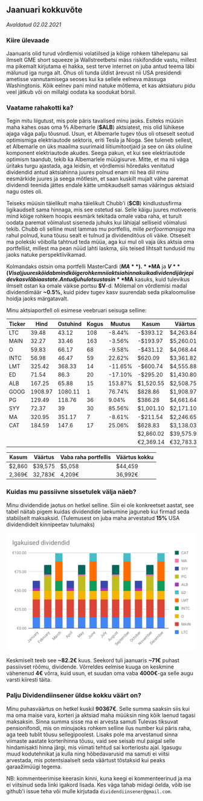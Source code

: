 ## Jaanuari kokkuvõte 
_Avaldatud 02.02.2021_

### Kiire ülevaade

Jaanuaris olid turud võrdlemisi volatiilsed ja kõige rohkem tähelepanu sai ilmselt GME short squeeze ja 
Wallstreetbetsi mäss riskifondide vastu, millest ma pikemalt kirjutama ei hakka, sest terve internet on juba antud 
teema läbi mälunud iga nurga alt. Õhus oli tunda üldist ärevust nii USA presidendi ametisse vannutamisega seoses 
kui ka sellele eelneva mässuga Washingtonis. Kõik eelnev pani mind natuke mõtlema, et kas aktsiaturu pidu veel 
jätkub või on millalgi oodata ka soodukat börsil.

### Vaatame rahakotti ka?

Tegin mitu liigutust, mis pole päris tavalised minu jaoks. Esiteks müüsin maha kahes osas oma **⅔** Albemarle (**$ALB**)
aktsiatest, mis olid lühikese ajaga väga palju tõusnud. Usun, et Albemarle tugev tõus oli otseselt seotud optimismiga
elektriautode sektoris, eriti Tesla ja Nioga. See tuleneb sellest, et Albemarle on üks maailma suurimaid liitiumitootjaid
ja see on üks oluline komponent elektriautode akudes. Seega pakun, et kui see elektriautode optimism taandub, tekib ka 
Albemarlele müügisurve. Mitte, et ma nii väga üritaks turgu ajastada, aga leidsin, et võrdlemisi hõredaks venitatud 
dividendid antud aktsiahinna juures polnud enam nii hea diil minu eesmärkide juures ja seega mõtlesin, et saan kuskilt 
mujalt vähe paremat dividendi teenida jättes endale kätte umbkaudselt samas vääringus aktsiaid nagu ostes oli.

Teiseks müüsin täielikult maha täielikult Chubb'i (**$CB**) kindlustusfirma ligikaudselt sama hinnaga, mis see ostetud sai. 
Selle käigu juures motiveeris mind kõige rohkem hoopis eesmärk tekitada omale vaba raha, et turult oodata paremat võimalust 
siseneda juhuks kui lähiajal selliseid võimalusi tekib. Chubb oli selline must lammas mu portfellis, mille 
*perfoormansiga* ma rahul polnud, kuna tõusu sealt ei tulnud ja dividenditõus oli väike. Otseselt ma polekski võibolla 
tahtnud teda müüa, aga kui mul oli vaja üks aktsia oma portfellist, millest ma pean nüüd lahti laskma, siis teised 
lihtsalt tundusid mu jaoks natuke perspektiivikamad.

Kolmandaks ostsin oma portfelli MasterCardi (**$MA**). **$MA** ja **$V** (Visa) juures köidab mind kõige rohkem nii
aktsiahinna kui ka dividendi järjepidev kasv läbi aastate. Antud juhul otsustasin **$MA** kasuks, kuid tulevikus 
ilmselt ostan ka omale väikse portsu **$V**-d. Mõlemal on võrdlemisi madal dividendimäär **~0.5%**, kuid pidev tugev kasv
suurendab seda pikaloomulise hoidja jaoks märgatavalt.

Minu aktsiaportfell oli esimese veebruari seisuga selline:

| Ticker | Hind | Ostuhind        | Kogus    | Muutus         | Kasum       | Väärtus    |
|------|---------|----------------|----------|----------------|-------------|------------|
| LTC  | 39.48   | 43.12          | 108      | -8.44%         | -$393.12    | $4,263.84  |
| MAIN | 32.27   | 33.46          | 163      | -3.56%         | -$193.97    | $5,260.01  |
| O    | 59.83   | 66.17          | 68       | -9.58%         | -$431.12    | $4,068.44  |
| INTC | 56.98   | 46.47          | 59       | 22.62%         | $620.09     | $3,361.82  |
| LMT  | 325.42  | 368.33         | 14       | -11.65%        | -$600.74    | $4,555.88  |
| ED   | 71.54   | 86.3           | 20       | -17.10%        | -$295.20    | $1,430.80  |
| ALB  | 167.25  | 65.88          | 15       | 153.87%        | $1,520.55   | $2,508.75  |
| GOOG | 1908.97 | 1080.11        | 1        | 76.74%         | $828.86     | $1,908.97  |
| PG   | 129.49  | 118.76         | 36       | 9.04%          | $386.28     | $4,661.64  |
| SYY  | 72.37   | 39             | 30       | 85.56%         | $1,001.10   | $2,171.10  |
| MA   | 320.95  | 351.17         | 7        | -8.61%         | -$211.54    | $2,246.65  |
| CAT  | 184.59  | 147.6          | 17       | 25.06%         | $628.83     | $3,138.03  |
|      |         |                |          |                | $2,860.02   | $39,575.93 |
|      |         |                |          |                | €2,369.14   | €32,783.32 |

| Kasum | Väärtus | Vaba raha portfellis  | Väärtus kokku |
| ----- | ------- | --------------------- | ------------- |
| $2,860   | $39,575 | $5,058       |  $44,459              |
| 2,369€   | 32,783€ | 4,209€       |  36,992€        |




### Kuidas mu passiivne sissetulek välja näeb?

Minu dividendide jaotus on hetkel selline. Siin ei ole konkreetset aastat, see tabel näitab pigem kuidas dividendide 
laekumine jaguneb kui firmad seda stabiilselt maksaksid. (Tulemusest on juba maha arvestatud **15%** USA dividendidelt kinnipeetav tulumaks)

![Laekuvad dividendid kuus](./dividendid.svg?sanitize=true)

Keskmiselt teeb see **~82.2€** kuus. Seekord tuli jaanuaris **~71€** puhast passiivset rõõmu, dividende.
Võrreldes eelmise kuuga on keskmine vähenenud **4€** võrra, kuid usun, et suudan oma vaba **4000€**-ga selle augu
varsti kiiresti täita. 

### Palju Dividendiinsener üldse kokku väärt on?

Minu puhasväärtus on hetkel kuskil **90367€**. Selle summa saaksin siis kui ma oma maise vara, korteri ja aktsiad maha 
müüksin ning kõik laenud tagasi maksaksin. Sinna summa sisse ma ei arvesta samuti Tulevas tiksuvat pensionifondi,
mis on minujaoks rohkem selline ilus number kui päris raha, aga teeb tublit tõusu sellegipoolest. Lisaks pole ma 
arvestanud sinna viimaste aastate korterihinna tõusu, vaid see seisab mul paigal selle hindamisakti hinna järgi, 
mis viimati tehtud sai korteriostu ajal. Igasugu muud kodutehnikat ja kulla ning hõbedavarusid ma samuti ei viitsi arvestada, 
mis potentsiaalselt seda väärtust tõstaksid kui peaks garaažimüügi tegema. 

NB: kommenteerimise keerasin kinni, kuna keegi ei kommenteerinud ja ma ei viitsinud seda linki igakord lisada.
Kes väga tahab midagi öelda, võib ise github'i issue teha või mulle kirjutada `dividendiinsener@gmail.com`.